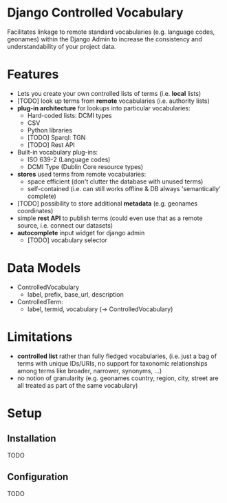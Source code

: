 # Django Controlled Vocabulary

Facilitates linkage to remote standard vocabularies (e.g. language codes, geonames) within the Django Admin to increase the consistency and understandability of your project data.

# Features

* Lets you create your own controlled lists of terms (i.e. **local** lists)
* [TODO] look up terms from **remote** vocabularies (i.e. authority lists)
* **plug-in architecture** for lookups into particular vocabularies:
  * Hard-coded lists: DCMI types
  * CSV
  * Python libraries
  * [TODO] Sparql: TGN
  * [TODO] Rest API
* Built-in vocabulary plug-ins:
  * ISO 639-2 (Language codes)
  * DCMI Type (Dublin Core resource types)
* **stores** used terms from remote vocabularies:
  * space efficient (don't clutter the database with unused terms)
  * self-contained (i.e. can still works offline & DB always 'semantically' complete)
* [TODO] possibility to store additional **metadata** (e.g. geonames coordinates)
* simple **rest API** to publish terms (could even use that as a remote source, i.e. connect our datasets)
* **autocomplete** input widget for django admin
  * [TODO] vocabulary selector

# Data Models
* ControlledVocabulary
  * label, prefix, base_url, description
* ControlledTerm:
  * label, termid, vocabulary (-> ControlledVocabulary)

# Limitations
* **controlled list** rather than fully fledged vocabularies, (i.e. just a bag of terms with unique IDs/URIs, no support for taxonomic relationships among terms like broader, narrower, synonyms, ...)
* no notion of granularity (e.g. geonames country, region, city, street are all treated as part of the same vocabulary)

# Setup

## Installation

TODO

## Configuration

TODO

